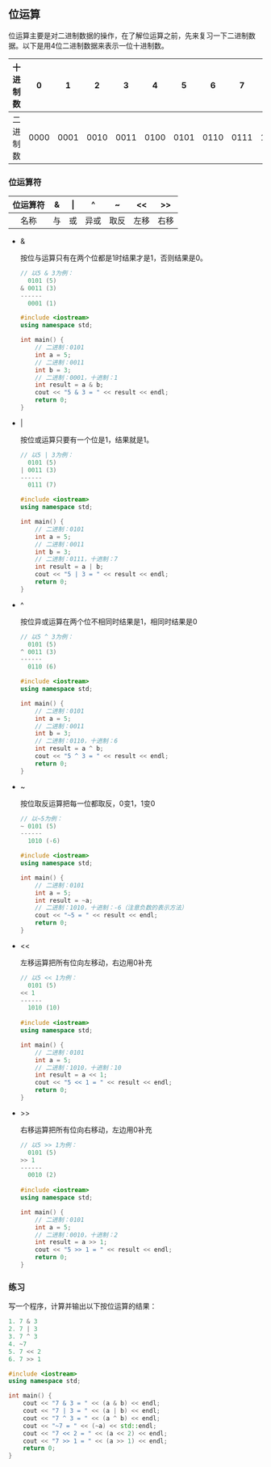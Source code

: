 ## 位运算

位运算主要是对二进制数据的操作，在了解位运算之前，先来复习一下二进制数据。以下是用4位二进制数据来表示一位十进制数。

| 十进制数 | 0    |  1   |  2   |  3   |  4   |  5   |  6   |  7   |  8   |
| :------: | ---- | :--: | :--: | :--: | :--: | :--: | :--: | :--: | :--: |
| 二进制数 | 0000 | 0001 | 0010 | 0011 | 0100 | 0101 | 0110 | 0111 | 1000 |



### 位运算符

| 位运算符 |  &   |  \|  |  ^   |  ~   |  <<  |  >>  |
| :------: | :--: | :--: | :--: | :--: | :--: | :--: |
|   名称   |  与  |  或  | 异或 | 取反 | 左移 | 右移 |

* &

  按位与运算只有在两个位都是1时结果才是1，否则结果是0。

  ```c++
  // 以5 & 3为例：
    0101 (5)
  & 0011 (3)
  ------
    0001 (1)
  
  #include <iostream>
  using namespace std;
  
  int main() {
      // 二进制：0101
      int a = 5; 
      // 二进制：0011
      int b = 3; 
      // 二进制：0001，十进制：1
      int result = a & b; 
      cout << "5 & 3 = " << result << endl;
      return 0;
  }
  ```

* |

  按位或运算只要有一个位是1，结果就是1。

  ```c++
  // 以5 | 3为例：
    0101 (5)
  | 0011 (3)
  ------
    0111 (7)
  
  #include <iostream>
  using namespace std;
  
  int main() {
      // 二进制：0101
      int a = 5; 
      // 二进制：0011
      int b = 3; 
      // 二进制：0111，十进制：7
      int result = a | b; 
      cout << "5 | 3 = " << result << endl;
      return 0;
  }
  ```

* ^

  按位异或运算在两个位不相同时结果是1，相同时结果是0

  ```c++
  // 以5 ^ 3为例：
    0101 (5)
  ^ 0011 (3)
  ------
    0110 (6)
  
  #include <iostream>
  using namespace std;
  
  int main() {
      // 二进制：0101
      int a = 5; 
      // 二进制：0011
      int b = 3; 
      // 二进制：0110，十进制：6
      int result = a ^ b; 
      cout << "5 ^ 3 = " << result << endl;
      return 0;
  }
  ```

* ~

  按位取反运算把每一位都取反，0变1，1变0

  ```c++
  // 以~5为例：
  ~ 0101 (5)
  ------
    1010 (-6)
  
  #include <iostream>
  using namespace std;
  
  int main() {
      // 二进制：0101
      int a = 5; 
      int result = ~a;
      // 二进制：1010，十进制：-6（注意负数的表示方法）
      cout << "~5 = " << result << endl;
      return 0;
  }
  ```

* <<

  左移运算把所有位向左移动，右边用0补充

  ```c++
  // 以5 << 1为例：
    0101 (5)
  << 1
  ------
    1010 (10)
        
  #include <iostream>
  using namespace std;
  
  int main() {
      // 二进制：0101
      int a = 5;
      // 二进制：1010，十进制：10
      int result = a << 1; 
      cout << "5 << 1 = " << result << endl;
      return 0;
  }
  ```

* \>>

  右移运算把所有位向右移动，左边用0补充

  ```c++
  // 以5 >> 1为例：
    0101 (5)
  >> 1
  ------
    0010 (2)
        
  #include <iostream>
  using namespace std;
  
  int main() {
      // 二进制：0101
      int a = 5;
      // 二进制：0010，十进制：2
      int result = a >> 1; 
      cout << "5 >> 1 = " << result << endl;
      return 0;
  }
  ```



### 练习

写一个程序，计算并输出以下按位运算的结果：

```c++
1. 7 & 3
2. 7 | 3
3. 7 ^ 3
4. ~7
5. 7 << 2
6. 7 >> 1
```

```c++
#include <iostream>
using namespace std;

int main() {
    cout << "7 & 3 = " << (a & b) << endl;
    cout << "7 | 3 = " << (a | b) << endl;
    cout << "7 ^ 3 = " << (a ^ b) << endl;
    cout << "~7 = " << (~a) << std::endl;
    cout << "7 << 2 = " << (a << 2) << endl;
    cout << "7 >> 1 = " << (a >> 1) << endl;
    return 0;
}
```



